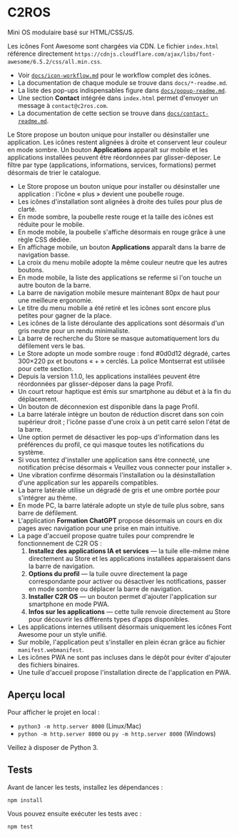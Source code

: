 # C2ROS

Mini OS modulaire basé sur HTML/CSS/JS.

Les icônes Font Awesome sont chargées via CDN. Le fichier `index.html` référence directement `https://cdnjs.cloudflare.com/ajax/libs/font-awesome/6.5.2/css/all.min.css`.

- Voir [`docs/icon-workflow.md`](docs/icon-workflow.md) pour le workflow complet des icônes.
- La documentation de chaque module se trouve dans `docs/*-readme.md`.
- La liste des pop-ups indispensables figure dans [`docs/popup-readme.md`](docs/popup-readme.md).
- Une section **Contact** intégrée dans `index.html` permet d'envoyer un message à `contact@c2ros.com`.
- La documentation de cette section se trouve dans [`docs/contact-readme.md`](docs/contact-readme.md).

Le Store propose un bouton unique pour installer ou désinstaller une application. Les icônes restent alignées à droite et conservent leur couleur en mode sombre. Un bouton **Applications** apparaît sur mobile et les applications installées peuvent être réordonnées par glisser-déposer. Le filtre par type (applications, informations, services, formations) permet désormais de trier le catalogue.

- Le Store propose un bouton unique pour installer ou désinstaller une application : l'icône « plus » devient une poubelle rouge.
- Les icônes d'installation sont alignées à droite des tuiles pour plus de clarté.
- En mode sombre, la poubelle reste rouge et la taille des icônes est réduite pour le mobile.
- En mode mobile, la poubelle s'affiche désormais en rouge grâce à une règle CSS dédiée.
- En affichage mobile, un bouton **Applications** apparaît dans la barre de navigation basse.
- La croix du menu mobile adopte la même couleur neutre que les autres boutons.
- En mode mobile, la liste des applications se referme si l'on touche un autre bouton de la barre.
- La barre de navigation mobile mesure maintenant 80px de haut pour une meilleure ergonomie.
- Le titre du menu mobile a été retiré et les icônes sont encore plus petites pour gagner de la place.
- Les icônes de la liste déroulante des applications sont désormais d'un gris neutre pour un rendu minimaliste.
- La barre de recherche du Store se masque automatiquement lors du défilement vers le bas.
- Le Store adopte un mode sombre rouge : fond #0d0d12 dégradé, cartes 300×220 px et boutons « + » cerclés. La police Montserrat est utilisée pour cette section.
- Depuis la version 1.1.0, les applications installées peuvent être réordonnées par glisser-déposer dans la page Profil.
- Un court retour haptique est émis sur smartphone au début et à la fin du déplacement.
- Un bouton de déconnexion est disponible dans la page Profil.
- La barre latérale intègre un bouton de réduction discret dans son coin supérieur droit ; l'icône passe d'une croix à un petit carré selon l'état de la barre.
- Une option permet de désactiver les pop-ups d'information dans les préférences du profil, ce qui masque toutes les notifications du système.
- Si vous tentez d'installer une application sans être connecté, une notification précise désormais « Veuillez vous connecter pour installer ».
- Une vibration confirme désormais l'installation ou la désinstallation d'une application sur les appareils compatibles.
- La barre latérale utilise un dégradé de gris et une ombre portée pour s'intégrer au thème.
- En mode PC, la barre latérale adopte un style de tuile plus sobre, sans barre de défilement.
- L'application **Formation ChatGPT** propose désormais un cours en dix pages avec navigation pour une prise en main intuitive.
- La page d'accueil propose quatre tuiles pour comprendre le fonctionnement de C2R OS :
  1. **Installez des applications IA et services** — la tuile elle-même mène directement au Store et les applications installées apparaissent dans la barre de navigation.
  2. **Options du profil** — la tuile ouvre directement la page correspondante pour activer ou désactiver les notifications, passer en mode sombre ou déplacer la barre de navigation.
  3. **Installer C2R OS** — un bouton permet d'ajouter l'application sur smartphone en mode PWA.
  4. **Infos sur les applications** — cette tuile renvoie directement au Store pour découvrir les différents types d'apps disponibles.
- Les applications internes utilisent désormais uniquement les icônes Font Awesome pour un style unifié.
- Sur mobile, l'application peut s'installer en plein écran grâce au fichier `manifest.webmanifest`.
- Les icônes PWA ne sont pas incluses dans le dépôt pour éviter d'ajouter des fichiers binaires.
- Une tuile d'accueil propose l'installation directe de l'application en PWA.

## Aperçu local

Pour afficher le projet en local :

- `python3 -m http.server 8000` (Linux/Mac)
- `python -m http.server 8000` ou `py -m http.server 8000` (Windows)

Veillez à disposer de Python 3.

## Tests

Avant de lancer les tests, installez les dépendances :

```bash
npm install
```

Vous pouvez ensuite exécuter les tests avec :

```bash
npm test
```
